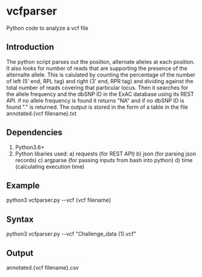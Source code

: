 # vcfparser
Python code to analyze a vcf file

## Introduction

The python script parses out the position, alternate alleles at each position. It also looks for number of reads that are supporting the presence of the alternalte allele. This is calulated by counting the percentage of the number of left (5' end, RPL tag) and right (3' end, RPR tag) and dividing against the total number of reads covering that particular locus. Then it searches for the allele frequency and the dbSNP ID in the ExAC database using its REST API. if no allele frequency is found it returns "NA" and if no dbSNP ID is found "." is returned. The output is stored in the form of a table in the file annotated.{vcf filename}.txt

## Dependencies
1) Python3.6+
2) Python libaries used:
   a) requests (for REST API)
   b) json (for parsing json records)
   c) argparse (for passing inputs from bash into python)
   d) time (calculating execution time)

## Example
python3 vcfparser.py --vcf {vcf filename}

## Syntax
python3 vcfparser.py --vcf "Challenge_data (1).vcf"

## Output
annotated.{vcf filename}.csv

